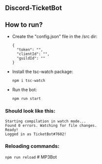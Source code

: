 ## Discord-TicketBot
 
## How to run?

- Create the "config.json" file in the /src dir:

  ```
  {
    "token": "",
    "clientId": "",
    "guildId": ""
  }
  ```

- Install the tsc-watch package:

    `npm i tsc-watch`

- Run the bot:

    `npm run start`
    

### Should look like this:

```
Starting compilation in watch mode...
Found 0 errors. Watching for file changes.
Ready!
Logged in as TicketBot#7602!
```

### Reloading commands:

`npm run reload`
#   M P 3 B o t  
 